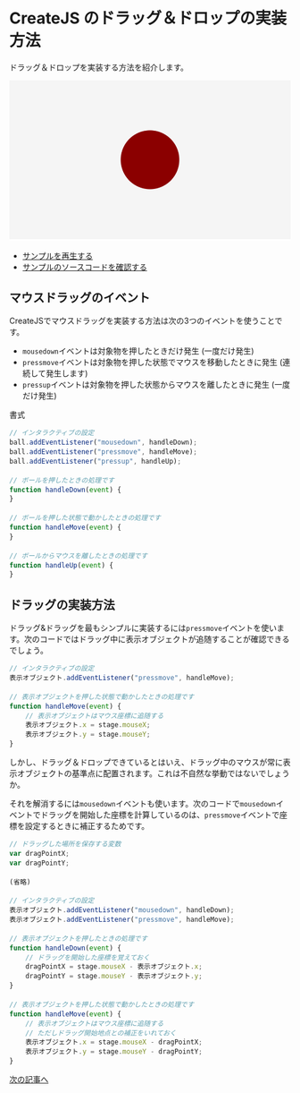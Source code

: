 # CreateJS のドラッグ＆ドロップの実装方法

ドラッグ＆ドロップを実装する方法を紹介します。

![](../imgs/mouse_drag.html.png)

- [サンプルを再生する](https://ics-creative.github.io/tutorial-createjs/samples/mouse_drag.html)
- [サンプルのソースコードを確認する](../samples/mouse_drag.html)

## マウスドラッグのイベント

CreateJSでマウスドラッグを実装する方法は次の3つのイベントを使うことです。

- `mousedown`イベントは対象物を押したときだけ発生 (一度だけ発生)
- `pressmove`イベントは対象物を押した状態でマウスを移動したときに発生 (連続して発生します)
- `pressup`イベントは対象物を押した状態からマウスを離したときに発生 (一度だけ発生)

書式

```js
// インタラクティブの設定
ball.addEventListener("mousedown", handleDown);
ball.addEventListener("pressmove", handleMove);
ball.addEventListener("pressup", handleUp);

// ボールを押したときの処理です
function handleDown(event) {
}

// ボールを押した状態で動かしたときの処理です
function handleMove(event) {
}

// ボールからマウスを離したときの処理です
function handleUp(event) {
}
```

## ドラッグの実装方法

ドラッグ&ドラッグを最もシンプルに実装するには`pressmove`イベントを使います。次のコードではドラッグ中に表示オブジェクトが追随することが確認できるでしょう。

```js
// インタラクティブの設定
表示オブジェクト.addEventListener("pressmove", handleMove);

// 表示オブジェクトを押した状態で動かしたときの処理です
function handleMove(event) {
	// 表示オブジェクトはマウス座標に追随する
	表示オブジェクト.x = stage.mouseX;
	表示オブジェクト.y = stage.mouseY;
}
```

しかし、ドラッグ＆ドロップできているとはいえ、ドラッグ中のマウスが常に表示オブジェクトの基準点に配置されます。これは不自然な挙動ではないでしょうか。

それを解消するには`mousedown`イベントも使います。次のコードで`mousedown`イベントでドラッグを開始した座標を計算しているのは、`pressmove`イベントで座標を設定するときに補正するためです。

```js
// ドラッグした場所を保存する変数
var dragPointX;
var dragPointY;

(省略)

// インタラクティブの設定
表示オブジェクト.addEventListener("mousedown", handleDown);
表示オブジェクト.addEventListener("pressmove", handleMove);

// 表示オブジェクトを押したときの処理です
function handleDown(event) {
	// ドラッグを開始した座標を覚えておく
	dragPointX = stage.mouseX - 表示オブジェクト.x;
	dragPointY = stage.mouseY - 表示オブジェクト.y;
}

// 表示オブジェクトを押した状態で動かしたときの処理です
function handleMove(event) {
	// 表示オブジェクトはマウス座標に追随する
	// ただしドラッグ開始地点との補正をいれておく
	表示オブジェクト.x = stage.mouseX - dragPointX;
	表示オブジェクト.y = stage.mouseY - dragPointY;
}
```


[次の記事へ](mouse_touch.md)
